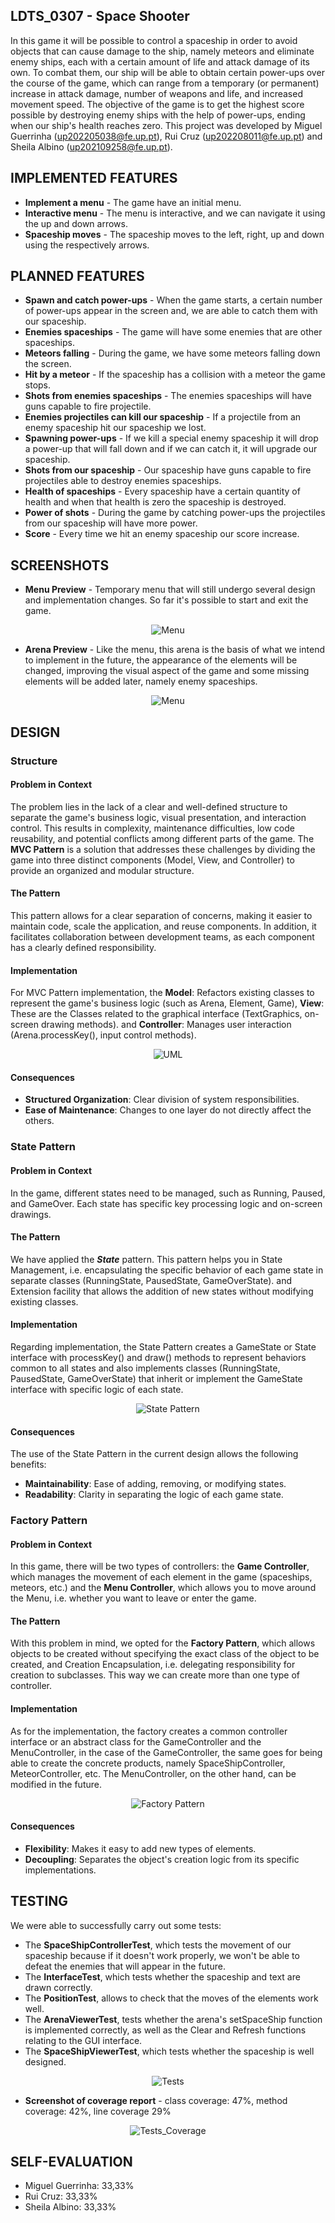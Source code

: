 ## LDTS_0307 - Space Shooter

In this game it will be possible to control a spaceship in order to avoid objects that can cause damage to the ship, namely meteors and eliminate enemy ships, each with a certain amount of life and attack damage of its own. To combat them, our ship will be able to obtain certain power-ups over the course of the game, which can range from a temporary (or permanent) increase in attack damage, number of weapons and life, and increased movement speed.
The objective of the game is to get the highest score possible by destroying enemy ships with the help of power-ups, ending when our ship's health reaches zero.
This project was developed by Miguel Guerrinha (up202205038@fe.up.pt), Rui Cruz (up202208011@fe.up.pt) and Sheila Albino (up202109258@fe.up.pt).


## IMPLEMENTED FEATURES

- **Implement a menu** - The game have an initial menu.
- **Interactive menu** - The menu is interactive, and we can navigate it using the up and down arrows.
- **Spaceship moves** - The spaceship moves to the left, right, up and down using the respectively arrows.


## PLANNED FEATURES

- **Spawn and catch power-ups** - When the game starts, a certain number of power-ups appear in the screen and, we are able to catch them with our spaceship.
- **Enemies spaceships** - The game will have some enemies that are other spaceships.
- **Meteors falling** - During the game, we have some meteors falling down the screen.
- **Hit by a meteor** - If the spaceship has a collision with a meteor the game stops.
- **Shots from enemies spaceships** - The enemies spaceships will have guns capable to fire projectile.
- **Enemies projectiles can kill our spaceship** - If a projectile from an enemy spaceship hit our spaceship we lost.
- **Spawning power-ups** - If we kill a special enemy spaceship it will drop a power-up that will fall down and if we can catch it, it will upgrade our spaceship.
- **Shots from our spaceship** - Our spaceship have guns capable to fire projectiles able to destroy enemies spaceships.
- **Health of spaceships** - Every spaceship have a certain quantity of health and when that health is zero the spaceship is destroyed.
- **Power of shots** - During the game by catching power-ups the projectiles from our spaceship will have more power.
- **Score** - Every time we hit an enemy spaceship our score increase.


## SCREENSHOTS

- **Menu Preview** - Temporary menu that will still undergo several design and implementation changes. So far it's possible to start and exit the game.
<p align="center">
  <img src="./resources/Images/menu.png" alt="Menu">
</p>

- **Arena Preview** - Like the menu, this arena is the basis of what we intend to implement in the future, the appearance of the elements will be changed, improving the visual aspect of the game and some missing elements will be added later, namely enemy spaceships.
<p align="center">
  <img src="./resources/Images/arena.png" alt="Menu">
</p>


## DESIGN

### Structure

#### Problem in Context
The problem lies in the lack of a clear and well-defined structure to separate the game's business logic, visual presentation, and interaction control. This results in complexity, maintenance difficulties, low code reusability, and potential conflicts among different parts of the game. The **MVC Pattern** is a solution that addresses these challenges by dividing the game into three distinct components (Model, View, and Controller) to provide an organized and modular structure.

#### The Pattern
This pattern allows for a clear separation of concerns, making it easier to maintain code, scale the application, and reuse components. In addition, it facilitates collaboration between development teams, as each component has a clearly defined responsibility.

#### Implementation
For MVC Pattern implementation, the **Model**: Refactors existing classes to represent the game's business logic (such as Arena, Element, Game),
**View**: These are the Classes related to the graphical interface (TextGraphics, on-screen drawing methods).
and **Controller**: Manages user interaction (Arena.processKey(), input control methods).

<p align="center">
  <img src="./resources/Images/uml.png" alt="UML">
</p>

#### Consequences
- **Structured Organization**: Clear division of system responsibilities.
- **Ease of Maintenance**: Changes to one layer do not directly affect the others.


### State Pattern

#### Problem in Context

In the game, different states need to be managed, such as Running, Paused, and GameOver. Each state has specific key processing logic and on-screen drawings.

#### The Pattern

We have applied the ***State*** pattern. This pattern helps you in State Management, i.e. encapsulating the specific behavior of each game state in separate classes (RunningState, PausedState, GameOverState). and Extension facility that allows the addition of new states without modifying existing classes.

#### Implementation

Regarding implementation, the State Pattern creates a GameState or State interface with processKey() and draw() methods to represent behaviors common to all states and also implements classes (RunningState, PausedState, GameOverState) that inherit or implement the GameState interface with specific logic of each state.
<p align="center">
  <img src="./resources/Images/state_pattern.png" alt="State Pattern">
</p>

#### Consequences

The use of the State Pattern in the current design allows the following benefits:
- **Maintainability**: Ease of adding, removing, or modifying states.
- **Readability**: Clarity in separating the logic of each game state.

### Factory Pattern

#### Problem in Context
In this game, there will be two types of controllers: the **Game Controller**, which manages the movement of each element in the game (spaceships, meteors, etc.) and the **Menu Controller**, which allows you to move around the Menu, i.e. whether you want to leave or enter the game.

#### The Pattern

With this problem in mind, we opted for the **Factory Pattern**, which allows objects to be created without specifying the exact class of the object to be created, and Creation Encapsulation, i.e. delegating responsibility for creation to subclasses. This way we can create more than one type of controller.

#### Implementation

As for the implementation, the factory creates a common controller interface or an abstract class for the GameController and the MenuController, in the case of the GameController, the same goes for being able to create the concrete products, namely SpaceShipController, MeteorController, etc. The MenuController, on the other hand, can be modified in the future.
<p align="center">
  <img src="./resources/Images/factory_pattern.png" alt="Factory Pattern">
</p>

#### Consequences

- **Flexibility**: Makes it easy to add new types of elements.
- **Decoupling**: Separates the object's creation logic from its specific implementations.


## TESTING
We were able to successfully carry out some tests:

- The **SpaceShipControllerTest**, which tests the movement of our spaceship because if it doesn't work properly, we won't be able to defeat the enemies that will appear in the future.
- The **InterfaceTest**, which tests whether the spaceship and text are drawn correctly.
- The **PositionTest**, allows to check that the moves of the elements work well.
- The **ArenaViewerTest**, tests whether the arena's setSpaceShip function is implemented correctly, as well as the Clear and Refresh functions relating to the GUI interface.
- The **SpaceShipViewerTest**, which tests whether the spaceship is well designed.

<p align="center">
  <img src="./resources/Images/all_tests.png" alt="Tests">
</p>

- **Screenshot of coverage report** - class coverage: 47%, method coverage: 42%, line coverage 29%
<p align="center">
  <img src="./resources/Images/tests_coverage.png" alt="Tests_Coverage">
</p>


## SELF-EVALUATION

- Miguel Guerrinha: 33,33%
- Rui Cruz: 33,33%
- Sheila Albino: 33,33%
  
